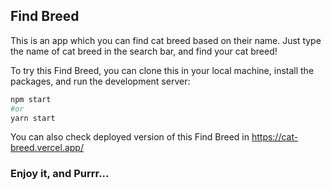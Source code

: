 ## Find Breed

This is an app which you can find cat breed based on their name. Just type the name of cat breed in the search bar, and find your cat breed!

To try this Find Breed, you can clone this in your local machine, install the packages, and run the development server:
```bash
npm start
#or 
yarn start
```

You can also check deployed version of this Find Breed in https://cat-breed.vercel.app/

### Enjoy it, and Purrr...